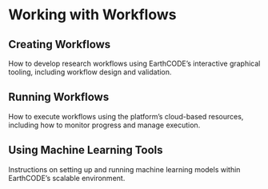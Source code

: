 # Working with Workflows

## Creating Workflows
How to develop research workflows using EarthCODE’s interactive graphical tooling, including workflow design and validation.

## Running Workflows
How to execute workflows using the platform’s cloud-based resources, including how to monitor progress and manage execution.

## Using Machine Learning Tools
Instructions on setting up and running machine learning models within EarthCODE’s scalable environment.

